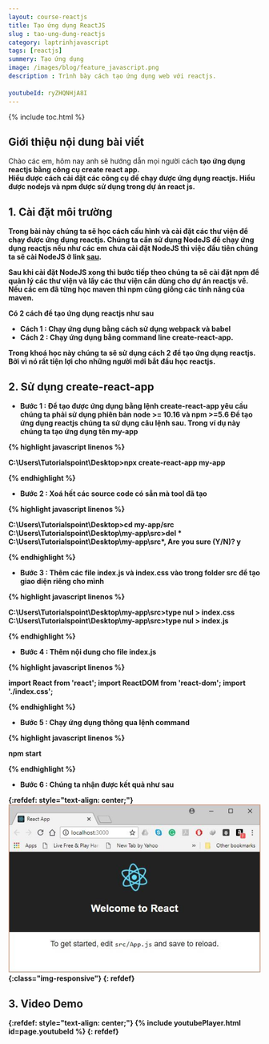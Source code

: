 ```yaml
---
layout: course-reactjs
title: Tạo ứng dụng ReactJS 
slug : tao-ung-dung-reactjs
category: laptrinhjavascript
tags: [reactjs]
summery: Tạo ứng dụng
image: /images/blog/feature_javascript.png
description : Trình bày cách tạo ứng dụng web với reactjs.

youtubeId: ryZHQNHjA8I
---
```


{% include toc.html %}

## **Giới thiệu nội dung bài viết**

Chào các em, hôm nay anh sẽ hướng dẫn mọi người cách <b> tạo ứng dụng reactjs <b> bằng công cụ create react app.  
Hiểu được cách cài đặt các công cụ để chạy được ứng dụng reactjs. Hiểu được nodejs và npm được sử dụng trong dự án react js.

## **1. Cài đặt môi trường**

Trong bài này chúng ta sẽ học cách cấu hình và cài đặt các thư viện để chạy được ứng dụng reactjs. Chúng ta cần sử dụng NodeJS để chạy ứng dụng reactjs nếu như các em chưa cài đặt NodeJS thì việc đầu tiên chúng ta sẽ cài NodeJS ở link [sau](https://nodejs.org/en/download/). 

Sau khi cài đặt NodeJS xong thì bước tiếp theo chúng ta sẽ cài đặt npm để quản lý các thư viện và lấy các thư viện cần dùng cho dự án reactjs về. Nếu các em đã từng học maven thì npm cũng giống các tính năng của maven.

Có 2 cách để tạo ứng dụng reactjs như sau


+ Cách 1 : Chạy ứng dụng bằng cách sử dụng webpack và babel
+ Cách 2 : Chạy ứng dụng bằng command line create-react-app.

Trong khoá học này chúng ta sẽ sử dụng cách 2 để tạo ứng dụng reactjs. Bởi vì nó rất tiện lợi cho những người mới bắt đầu học reactjs.

## **2. Sử dụng create-react-app**

+ Bước 1 : Để tạo được ứng dụng bằng lệnh create-react-app yêu cầu chúng ta phải sử dụng phiên bản node >= 10.16 và npm >=5.6
Để tạo ứng dụng reactjs chúng ta sử dụng câu lệnh sau. Trong ví dụ này chúng ta tạo ứng dụng tên my-app


{% highlight javascript  linenos %}

C:\Users\Tutorialspoint\Desktop>npx create-react-app my-app

{% endhighlight %}

+ Bước 2 : Xoá hết các source code có sẳn mà tool đã tạo

{% highlight javascript  linenos %}

C:\Users\Tutorialspoint\Desktop>cd my-app/src
C:\Users\Tutorialspoint\Desktop\my-app\src>del *
C:\Users\Tutorialspoint\Desktop\my-app\src\*, Are you sure (Y/N)? y

{% endhighlight %}

+ Bước 3 : Thêm các file index.js và index.css vào trong folder src để tạo giao diện riêng cho mình

{% highlight javascript  linenos %}

C:\Users\Tutorialspoint\Desktop\my-app\src>type nul > index.css
C:\Users\Tutorialspoint\Desktop\my-app\src>type nul > index.js

{% endhighlight %}

+ Bước 4 : Thêm nội dung cho file index.js

{% highlight javascript  linenos %}

import React from 'react';
import ReactDOM from 'react-dom';
import './index.css';

{% endhighlight %}

+ Bước 5 : Chạy ứng dụng thông qua lệnh command

{% highlight javascript  linenos %}

npm start

{% endhighlight %}

+ Bước 6 : Chúng ta nhận được kết quả như sau

{:refdef: style="text-align: center;"}
![reactjs ](/images/post/reactjs/run_the_project_reactjs.jpg){:class="img-responsive"}
{: refdef}


## **3. Video Demo**


{:refdef: style="text-align: center;"}
{% include youtubePlayer.html id=page.youtubeId %}
{: refdef}






